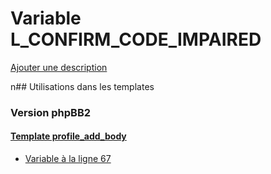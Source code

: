 # Variable L_CONFIRM_CODE_IMPAIRED
[Ajouter une description](https://fa-tvars.appspot.com/L_CONFIRM_CODE_IMPAIRED)

n## Utilisations dans les templates

### Version phpBB2

#### [Template profile_add_body](subsilver/profile_add_body.md)
* [Variable à la ligne 67](../subsilver/profile_add_body.tpl#L67)